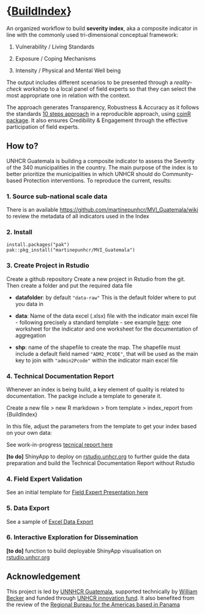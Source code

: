 # {[BuildIndex](https://martinepunhcr.github.io/MVI_Guatemala/)}
An organized workflow to build __severity index__, aka a composite indicator in line with the commonly used tri-dimensional conceptual framework: 

  1. Vulnerability / Living Standards 
  
  2. Exposure / Coping Mechanisms 
  
  3. Intensity / Physical and Mental Well being 
  
The output includes different scenarios to be presented through a _reality-check_ workshop to a local panel of field experts so that they can select the most appropriate one in relation with the context. 

The approach generates Transparency, Robustness & Accuracy as it follows the standards [10 steps approach](https://knowledge4policy.ec.europa.eu/sites/default/files/10-step-pocket-guide-to-composite-indicators-and-scoreboards.pdf) in a reproducible approach, using [coinR package](https://bluefoxr.github.io/COINr/). It also ensures Credibility & Engagement through the effective participation of field experts.

## How to?
UNHCR Guatemala is building a composite indicator to assess the Severity of the 340 municipalities in the country. The main purpose of the index is to better prioritize the municipalities in which UNHCR should do Community-based Protection interventions. To reproduce the current, results:

### 1. Source sub-national scale data
There is an available https://github.com/martinepunhcr/MVI_Guatemala/wiki to review the metadata of all indicators used in the Index

### 2. Install  
```{r}
install.packages("pak")
pak::pkg_install("martinepunhcr/MVI_Guatemala")  
```  

### 3. Create Project in Rstudio

Create a github repository
Create a new project in Rstudio from the git. 
Then create a folder and put the required data file

 * __datafolder__: by default `"data-raw"` This is the default folder where to put you data in  
 
 * __data__:  Name of the data excel (.xlsx) file  with the indicator main excel file - following precisely a standard template - see example [here](https://github.com/martinepunhcr/MVI_Guatemala/raw/main/data-raw/data_module-input.xlsx): one worksheet for the indicator and one worksheet for the documentation of aggregation  
 
 * __shp__: name of the shapefile to create the map. The shapefile must include a default field named `"ADM2_PCODE"`, that will be used as the main key to join with  `"admin2Pcode"` within the indicator main excel file

### 4. Technical Documentation Report
Whenever an index is being build, a key element of quality is related to documentation. The packge include a template to generate it.

Create a new file > new R markdown > from template > index_report from {BuildIndex}

In this file, adjust the parameters from the template to get your index based on your own data:

See work-in-progress [tecnical report here](articles/skeleton.html)

__[to do]__ ShinyApp to deploy on  [rstudio.unhcr.org](https:://rstudio.unhcr.org) to further guide the data preparation and build the Technical Documentation Report without Rstudio

### 4. Field Expert Validation 

See an initial template for  [Field Expert Presentation here](articles/skeleton2.html)

### 5. Data Export

See a sample of [Excel Data Export](https://github.com/martinepunhcr/MVI_Guatemala/raw/main/inst/index_export_geo.xlsx)

### 6. Interactive Exploration for Dissemination

__[to do]__ function to build deployable ShinyApp visualisation on [rstudio.unhcr.org](https:://rstudio.unhcr.org)


## Acknowledgement

This project is led by [UNNHCR Guatemala](https://www.unhcr.org/guatemala.html), supported technically by [William Becker](https://www.willbecker.me/) and funded through [UNHCR innovation fund](https://www.unhcr.org/innovation/innovation-fund/). It also benefited from the review of the [Regional Bureau for the Americas based in Panama](https://www.unhcr.org/americas.html)
